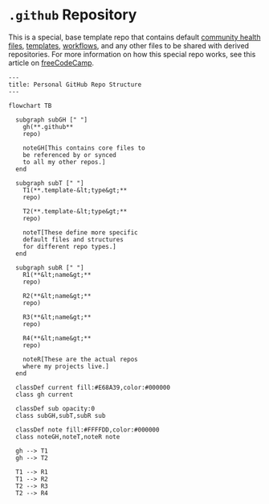 # `.github` Repository <!-- omit from toc -->

This is a special, base template repo that contains
default [community health files][health], [templates][templates],
[workflows][workflows], and any other files
to be shared with derived repositories.
For more information on how this special repo works,
see this article on [freeCodeCamp][freeCodeCamp].

```mermaid
---
title: Personal GitHub Repo Structure
---

flowchart TB

  subgraph subGH [" "]
    gh(**.github**
    repo)

    noteGH[This contains core files to
    be referenced by or synced
    to all my other repos.]
  end

  subgraph subT [" "]
    T1(**.template-&lt;type&gt;**
    repo)

    T2(**.template-&lt;type&gt;**
    repo)

    noteT[These define more specific
    default files and structures
    for different repo types.]
  end

  subgraph subR [" "]
    R1(**&lt;name&gt;**
    repo)

    R2(**&lt;name&gt;**
    repo)

    R3(**&lt;name&gt;**
    repo)

    R4(**&lt;name&gt;**
    repo)

    noteR[These are the actual repos
    where my projects live.]
  end

  classDef current fill:#E68A39,color:#000000
  class gh current

  classDef sub opacity:0
  class subGH,subT,subR sub

  classDef note fill:#FFFFDD,color:#000000
  class noteGH,noteT,noteR note

  gh --> T1
  gh --> T2

  T1 --> R1
  T1 --> R2
  T2 --> R3
  T2 --> R4
```

<!-- Public URIs -->

[freeCodeCamp]: https://www.freecodecamp.org/news/how-to-use-the-dot-github-repository
[health]: https://docs.github.com/en/communities/setting-up-your-project-for-healthy-contributions/creating-a-default-community-health-file
[templates]: https://docs.github.com/en/communities/using-templates-to-encourage-useful-issues-and-pull-requests/configuring-issue-templates-for-your-repository
[workflows]: https://docs.github.com/en/actions/how-tos/writing-workflows

